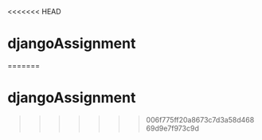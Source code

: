 <<<<<<< HEAD
# djangoAssignment
=======
# djangoAssignment
>>>>>>> 006f775ff20a8673c7d3a58d46869d9e7f973c9d
